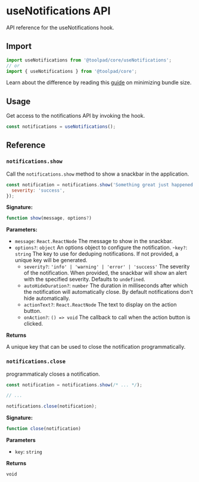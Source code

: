 # useNotifications API

<p class="description">API reference for the useNotifications hook.</p>

## Import

```js
import useNotifications from '@toolpad/core/useNotifications';
// or
import { useNotifications } from '@toolpad/core';
```

Learn about the difference by reading this [guide](https://mui.com/material-ui/guides/minimizing-bundle-size/) on minimizing bundle size.

## Usage

Get access to the notifications API by invoking the hook.

```js
const notifications = useNotifications();
```

## Reference

### `notifications.show`

Call the `notifications.show` method to show a snackbar in the application.

```js
const notification = notifications.show('Something great just happened!', {
  severity: 'success',
});
```

**Signature:**

```js
function show(message, options?)
```

**Parameters:**

- `message`: `React.ReactNode` The message to show in the snackbar.
- `options?`: `object` An options object to configure the notification. -`key?`: `string` The key to use for deduping notifications. If not provided, a unique key will be generated.
  - `severity?`: `'info' | 'warning' | 'error' | 'success'` The severity of the notification. When provided, the snackbar will show an alert with the specified severity. Defaults to `undefined`.
  - `autoHideDuration?`: `number` The duration in milliseconds after which the notification will automatically close. By default notifications don't hide automatically.
  - `actionText?`: `React.ReactNode` The text to display on the action button.
  - `onAction?`: `() => void` The callback to call when the action button is clicked.

**Returns**

A unique key that can be used to close the notification programmatically.

### `notifications.close`

programmaticaly closes a notification.

```js
const notification = notifications.show(/* ... */);

// ...

notifications.close(notification);
```

**Signature:**

```js
function close(notification)
```

**Parameters**

- `key`: `string`

**Returns**

`void`
